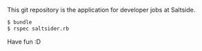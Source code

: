 This git repository is the application for developer jobs at Saltside.

```bash
$ bundle
$ rspec saltsider.rb
```

Have fun :D
